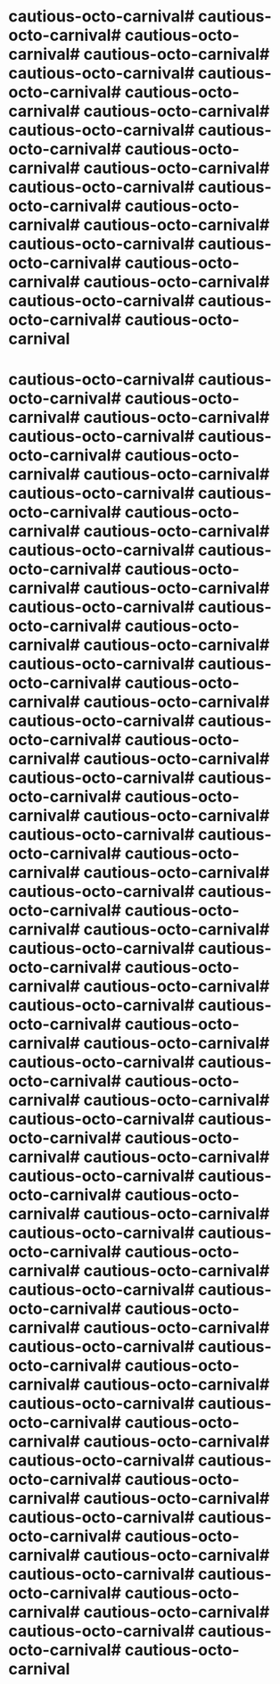 # cautious-octo-carnival# cautious-octo-carnival# cautious-octo-carnival# cautious-octo-carnival# cautious-octo-carnival# cautious-octo-carnival# cautious-octo-carnival# cautious-octo-carnival# cautious-octo-carnival# cautious-octo-carnival# cautious-octo-carnival# cautious-octo-carnival# cautious-octo-carnival# cautious-octo-carnival# cautious-octo-carnival# cautious-octo-carnival# cautious-octo-carnival# cautious-octo-carnival# cautious-octo-carnival# cautious-octo-carnival# cautious-octo-carnival# cautious-octo-carnival# cautious-octo-carnival

# cautious-octo-carnival# cautious-octo-carnival# cautious-octo-carnival# cautious-octo-carnival# cautious-octo-carnival# cautious-octo-carnival# cautious-octo-carnival# cautious-octo-carnival# cautious-octo-carnival# cautious-octo-carnival# cautious-octo-carnival# cautious-octo-carnival# cautious-octo-carnival# cautious-octo-carnival# cautious-octo-carnival# cautious-octo-carnival# cautious-octo-carnival# cautious-octo-carnival# cautious-octo-carnival# cautious-octo-carnival# cautious-octo-carnival# cautious-octo-carnival# cautious-octo-carnival# cautious-octo-carnival# cautious-octo-carnival# cautious-octo-carnival# cautious-octo-carnival# cautious-octo-carnival# cautious-octo-carnival# cautious-octo-carnival# cautious-octo-carnival# cautious-octo-carnival# cautious-octo-carnival# cautious-octo-carnival# cautious-octo-carnival# cautious-octo-carnival# cautious-octo-carnival# cautious-octo-carnival# cautious-octo-carnival# cautious-octo-carnival# cautious-octo-carnival# cautious-octo-carnival# cautious-octo-carnival# cautious-octo-carnival# cautious-octo-carnival# cautious-octo-carnival# cautious-octo-carnival# cautious-octo-carnival# cautious-octo-carnival# cautious-octo-carnival# cautious-octo-carnival# cautious-octo-carnival# cautious-octo-carnival# cautious-octo-carnival# cautious-octo-carnival# cautious-octo-carnival# cautious-octo-carnival# cautious-octo-carnival# cautious-octo-carnival# cautious-octo-carnival# cautious-octo-carnival# cautious-octo-carnival# cautious-octo-carnival# cautious-octo-carnival# cautious-octo-carnival# cautious-octo-carnival# cautious-octo-carnival# cautious-octo-carnival# cautious-octo-carnival# cautious-octo-carnival# cautious-octo-carnival# cautious-octo-carnival# cautious-octo-carnival# cautious-octo-carnival# cautious-octo-carnival# cautious-octo-carnival# cautious-octo-carnival# cautious-octo-carnival# cautious-octo-carnival# cautious-octo-carnival# cautious-octo-carnival# cautious-octo-carnival# cautious-octo-carnival# cautious-octo-carnival# cautious-octo-carnival# cautious-octo-carnival# cautious-octo-carnival# cautious-octo-carnival# cautious-octo-carnival# cautious-octo-carnival# cautious-octo-carnival
